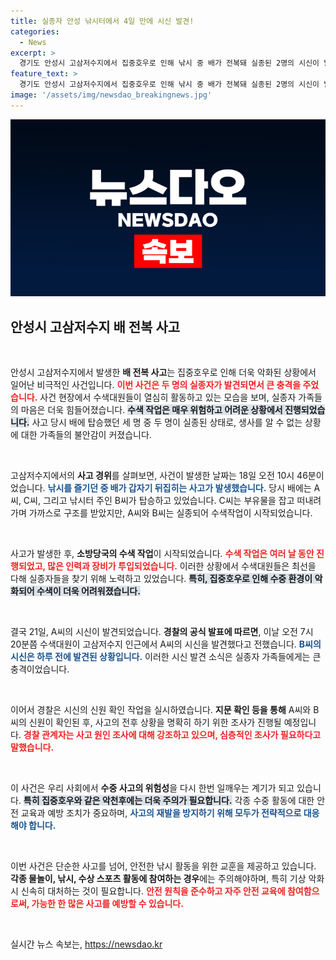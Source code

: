 ```yaml
---
title: 실종자 안성 낚시터에서 4일 만에 시신 발견!
categories:
  - News
excerpt: >
  경기도 안성시 고삼저수지에서 집중호우로 인해 낚시 중 배가 전복돼 실종된 2명의 시신이 발견됐다. 사고 원인에 대한 조사가 진행 중이다.
feature_text: >
  경기도 안성시 고삼저수지에서 집중호우로 인해 낚시 중 배가 전복돼 실종된 2명의 시신이 발견됐다. 사고 원인에 대한 조사가 진행 중이다.
image: '/assets/img/newsdao_breakingnews.jpg'
---
```


<p><img src="/assets/img/newsdao_breakingnews.jpg" alt="pcversion 속보" /></p>

<h2 data-ke-size="size26">안성시 고삼저수지 배 전복 사고</h2>

<p data-ke-size="size16">&nbsp;</p>

<p>안성시 고삼저수지에서 발생한 <b>배 전복 사고</b>는 집중호우로 인해 더욱 악화된 상황에서 일어난 비극적인 사건입니다. <b><span style="color: #ee2323;">이번 사건은 두 명의 실종자가 발견되면서 큰 충격을 주었습니다.</span></b>  사건 현장에서 수색대원들이 열심히 활동하고 있는 모습을 보며, 실종자 가족들의 마음은 더욱 힘들어졌습니다. <b><span style="background-color: #21538527;">수색 작업은 매우 위험하고 어려운 상황에서 진행되었습니다.</span></b> 사고 당시 배에 탑승했던 세 명 중 두 명이 실종된 상태로, 생사를 알 수 없는 상황에 대한 가족들의 불안감이 커졌습니다. </p>

<p data-ke-size="size16">&nbsp;</p>

<p>고삼저수지에서의 <b>사고 경위</b>를 살펴보면, 사건이 발생한 날짜는 18일 오전 10시 46분이었습니다. <b><span style="color: #1a5490;">낚시를 즐기던 중 배가 갑자기 뒤집히는 사고가 발생했습니다.</span></b> 당시 배에는 A씨, C씨, 그리고 낚시터 주인 B씨가 탑승하고 있었습니다. C씨는 부유물을 잡고 떠내려가며 가까스로 구조를 받았지만, A씨와 B씨는 실종되어 수색작업이 시작되었습니다.</p>

<p data-ke-size="size16">&nbsp;</p>

<p>사고가 발생한 후, <b>소방당국의 수색 작업</b>이 시작되었습니다. <b><span style="color: #ee2323;">수색 작업은 여러 날 동안 진행되었고, 많은 인력과 장비가 투입되었습니다.</span></b> 이러한 상황에서 수색대원들은 최선을 다해 실종자들을 찾기 위해 노력하고 있었습니다. <b><span style="background-color: #21538527;">특히, 집중호우로 인해 수중 환경이 악화되어 수색이 더욱 어려워졌습니다.</span></b> </p>

<p data-ke-size="size16">&nbsp;</p>

<p>결국 21일, A씨의 시신이 발견되었습니다. <b>경찰의 공식 발표에 따르면</b>, 이날 오전 7시 20분쯤 수색대원이 고삼저수지 인근에서 A씨의 시신을 발견했다고 전했습니다. <b><span style="color: #1a5490;">B씨의 시신은 하루 전에 발견된 상황입니다.</span></b> 이러한 시신 발견 소식은 실종자 가족들에게는 큰 충격이었습니다. </p>

<p data-ke-size="size16">&nbsp;</p>

<p>이어서 경찰은 시신의 신원 확인 작업을 실시하였습니다. <b>지문 확인 등을 통해</b> A씨와 B씨의 신원이 확인된 후, 사고의 전후 상황을 명확히 하기 위한 조사가 진행될 예정입니다. <b><span style="color: #ee2323;">경찰 관계자는 사고 원인 조사에 대해 강조하고 있으며, 심층적인 조사가 필요하다고 말했습니다.</span></b> </p>

<p data-ke-size="size16">&nbsp;</p>

<p>이 사건은 우리 사회에서 <b>수중 사고의 위험성</b>을 다시 한번 일깨우는 계기가 되고 있습니다. <b><span style="background-color: #21538527;">특히 집중호우와 같은 악천후에는 더욱 주의가 필요합니다.</span></b> 각종 수중 활동에 대한 안전 교육과 예방 조치가 중요하며, <b><span style="color: #1a5490;">사고의 재발을 방지하기 위해 모두가 전략적으로 대응해야 합니다.</span></b> </p>

<p data-ke-size="size16">&nbsp;</p>

<p>이번 사건은 단순한 사고를 넘어, 안전한 낚시 활동을 위한 교훈을 제공하고 있습니다. <b>각종 물놀이, 낚시, 수상 스포츠 활동에 참여하는 경우</b>에는 주의해야하며, 특히 기상 악화 시 신속히 대처하는 것이 필요합니다. <b><span style="color: #ee2323;">안전 원칙을 준수하고 자주 안전 교육에 참여함으로써, 가능한 한 많은 사고를 예방할 수 있습니다.</span></b></p>

<p data-ke-size="size16">&nbsp;</p>
실시간 뉴스 속보는, <a href="https://newsdao.kr" rel="dofollow">https://newsdao.kr</a>


